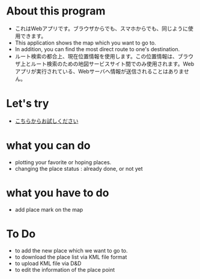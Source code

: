 # About this program
* これはWebアプリです。ブラウザからでも、スマホからでも、同じように使用できます。
* This application shows the map which you want to go to.
* In addition, you can find the most direct route to one's destination.
* ルート検索の都合上、現在位置情報を使用します。この位置情報は、ブラウザ上とルート検索のための地図サービスサイト間でのみ使用されます。Webアプリが実行されている、Webサーバへ情報が送信されることはありません。

# Let's try
* [こちらからお試しください](http://boomin614.github.io/toGoMap/)


# what you can do
* plotting your favorite or hoping places.
* changing the place status : already done, or not yet

# what you have to do
* add place mark on the map

# To Do
* to add the new place which we want to go to.
* to download the place list via KML file format
* to upload KML file via D&D
* to edit the information of the place point
